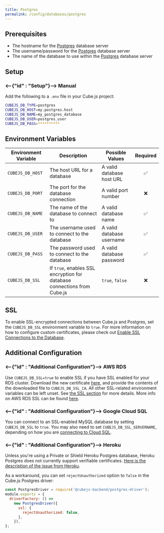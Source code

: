 ```yaml
---
title: Postgres
permalink: /config/databases/postgres
---
```


## Prerequisites

- The hostname for the [Postgres][postgres] database server
- The username/password for the [Postgres][postgres] database server
- The name of the database to use within the [Postgres][postgres] database
  server

## Setup

### <--{"id" : "Setup"}-->  Manual

Add the following to a `.env` file in your Cube.js project:

```bash
CUBEJS_DB_TYPE=postgres
CUBEJS_DB_HOST=my.postgres.host
CUBEJS_DB_NAME=my_postgres_database
CUBEJS_DB_USER=postgres_user
CUBEJS_DB_PASS=**********
```

## Environment Variables

| Environment Variable | Description                                                             | Possible Values           | Required |
| -------------------- | ----------------------------------------------------------------------- | ------------------------- | :------: |
| `CUBEJS_DB_HOST`     | The host URL for a database                                             | A valid database host URL |    ✅    |
| `CUBEJS_DB_PORT`     | The port for the database connection                                    | A valid port number       |    ❌    |
| `CUBEJS_DB_NAME`     | The name of the database to connect to                                  | A valid database name     |    ✅    |
| `CUBEJS_DB_USER`     | The username used to connect to the database                            | A valid database username |    ✅    |
| `CUBEJS_DB_PASS`     | The password used to connect to the database                            | A valid database password |    ✅    |
| `CUBEJS_DB_SSL`      | If `true`, enables SSL encryption for database connections from Cube.js | `true`, `false`           |    ❌    |

## SSL

To enable SSL-encrypted connections between Cube.js and Postgres, set the
`CUBEJS_DB_SSL` environment variable to `true`. For more information on how to
configure custom certificates, please check out [Enable SSL Connections to the
Database][ref-recipe-enable-ssl].

## Additional Configuration

### <--{"id" : "Additional Configuration"}-->  AWS RDS

Use `CUBEJS_DB_SSL=true` to enable SSL if you have SSL enabled for your RDS
cluster. Download the new certificate [here][aws-rds-pem], and provide the
contents of the downloaded file to `CUBEJS_DB_SSL_CA`. All other SSL-related
environment variables can be left unset. See [the SSL section][self-ssl] for
more details. More info on AWS RDS SSL can be found [here][aws-docs-rds-ssl].

### <--{"id" : "Additional Configuration"}-->  Google Cloud SQL

You can connect to an SSL-enabled MySQL database by setting `CUBEJS_DB_SSL` to
`true`. You may also need to set `CUBEJS_DB_SSL_SERVERNAME`, depending on how
you are [connecting to Cloud SQL][gcp-docs-sql-connect].

### <--{"id" : "Additional Configuration"}-->  Heroku

Unless you're using a Private or Shield Heroku Postgres database, Heroku
Postgres does not currently support verifiable certificates. [Here is the
description of the issue from Heroku][heroku-postgres-issue].

As a workaround, you can set `rejectUnauthorized` option to `false` in the
Cube.js Postgres driver:

```js
const PostgresDriver = require('@cubejs-backend/postgres-driver');
module.exports = {
  driverFactory: () =>
    new PostgresDriver({
      ssl: {
        rejectUnauthorized: false,
      },
    }),
};
```

[aws-docs-rds-ssl]:
  https://docs.aws.amazon.com/AmazonRDS/latest/UserGuide/UsingWithRDS.SSL.html
[aws-rds-pem]: https://s3.amazonaws.com/rds-downloads/rds-ca-2019-root.pem
[gcp-docs-sql-connect]:
  https://cloud.google.com/sql/docs/postgres/connect-functions#connecting_to
[heroku-postgres-issue]:
  https://help.heroku.com/3DELT3RK/why-can-t-my-third-party-utility-connect-to-heroku-postgres-with-ssl
[postgres]: https://www.postgresql.org/
[self-ssl]: #ssl
[ref-recipe-enable-ssl]: /recipes/enable-ssl-connections-to-database
